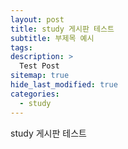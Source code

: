 ```yaml
---
layout: post
title: study 게시판 테스트
subtitle: 부제목 예시
tags: 
description: >
  Test Post
sitemap: true
hide_last_modified: true
categories:
  - study
---
```


study 게시판 테스트